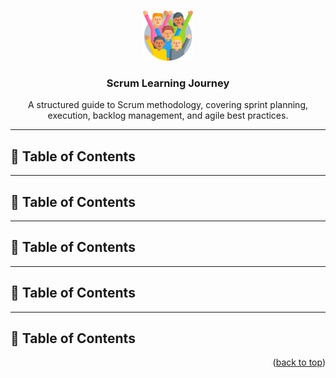 <a id="readme-top"></a>

<!-- PROJECT LOGO -->
<br />
<div align="center">
  <a href="https://github.com/Jeria93/scrum-guide">
    <img src="diversity.png" alt="Logo" width="80" height="80">
  </a>

  <h3 align="center">Scrum Learning Journey</h3>

  <p align="center">
    A structured guide to Scrum methodology, covering sprint planning, execution, backlog management, and agile best practices.
  </p>
</div>

---
## 📌 Table of Contents

---
## 📌 Table of Contents

---
## 📌 Table of Contents
---
## 📌 Table of Contents
---
## 📌 Table of Contents

<p align="right">(<a href="#readme-top">back to top</a>)</p>
